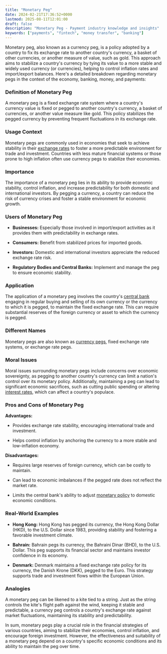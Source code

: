```yaml
---
title: "Monetary Peg"
date: 2024-02-21T17:36:52+0000
lastmod: 2025-08-11T12:01:00
draft: false
description: "Monetary Peg - Payment industry knowledge and insights"
keywords: ["payments", "fintech", "money transfer", "banking"]
---
```


Monetary peg, also known as a currency peg, is a policy adopted by a country to fix its exchange rate to another country's currency, a basket of other currencies, or another measure of value, such as gold. This approach aims to stabilize a country's currency by tying its value to a more stable and widely used currency (or currencies), helping to control inflation rates and import/export balances. Here's a detailed breakdown regarding monetary pegs in the context of the economy, banking, money, and payments:

### Definition of Monetary Peg

A monetary peg is a fixed exchange rate system where a country's currency value is fixed or pegged to another country's currency, a basket of currencies, or another value measure like gold. This policy stabilizes the pegged currency by preventing frequent fluctuations in its exchange rate.

### Usage Context

Monetary pegs are commonly used in economies that seek to achieve stability in their [exchange rates](https://faisalkhanllc.xyz/resources/payments-wiki/e/exchange-rate/) to foster a more predictable environment for trade and investment. Countries with less mature financial systems or those prone to high inflation often use currency pegs to stabilize their economies.

### Importance

The importance of a monetary peg lies in its ability to provide economic stability, control inflation, and increase predictability for both domestic and international investors. By pegging a currency, a country can reduce the risk of currency crises and foster a stable environment for economic growth.

### Users of Monetary Peg

- **Businesses:** Especially those involved in import/export activities as it provides them with predictability in exchange rates.

- **Consumers:** Benefit from stabilized prices for imported goods.

- **Investors:** Domestic and international investors appreciate the reduced exchange rate risk.

- **Regulatory Bodies and Central Banks:** Implement and manage the peg to ensure economic stability.

### Application

The application of a monetary peg involves the country's [central bank](https://faisalkhanllc.xyz/resources/payments-wiki/c/central-banks/) engaging in regular buying and selling of its own currency or the currency to which it is pegged, to maintain the fixed exchange rate. This can require substantial reserves of the foreign currency or asset to which the currency is pegged.

### Different Names

Monetary pegs are also known as [currency pegs](https://faisalkhanllc.xyz/resources/payments-wiki/c/currency-peg/), fixed exchange rate systems, or exchange rate pegs.

### Moral Issues

Moral issues surrounding monetary pegs include concerns over economic sovereignty, as pegging to another country's currency can limit a nation's control over its monetary policy. Additionally, maintaining a peg can lead to significant economic sacrifices, such as cutting public spending or altering [interest rates](https://faisalkhanllc.xyz/resources/payments-wiki/i/interest/interest-rates/), which can affect a country's populace.

### Pros and Cons of Monetary Peg

**Advantages:**

- Provides exchange rate stability, encouraging international trade and investment.

- Helps control inflation by anchoring the currency to a more stable and low-inflation economy.

**Disadvantages:**

- Requires large reserves of foreign currency, which can be costly to maintain.

- Can lead to economic imbalances if the pegged rate does not reflect the market rate.

- Limits the central bank's ability to adjust [monetary policy](https://faisalkhanllc.xyz/resources/payments-wiki/m/monetary-policy/) to domestic economic conditions.

### Real-World Examples

- **Hong Kong:** Hong Kong has pegged its currency, the Hong Kong Dollar (HKD), to the U.S. Dollar since 1983, providing stability and fostering a favorable investment climate.

- **Bahrain:** Bahrain pegs its currency, the Bahraini Dinar (BHD), to the U.S. Dollar. This peg supports its financial sector and maintains investor confidence in its economy.

- **Denmark:** Denmark maintains a fixed exchange rate policy for its currency, the Danish Krone (DKK), pegged to the Euro. This strategy supports trade and investment flows within the European Union.

### Analogies

A monetary peg can be likened to a kite tied to a string. Just as the string controls the kite's flight path against the wind, keeping it stable and predictable, a currency peg controls a country's exchange rate against market fluctuations, maintaining its stability and predictability.

In sum, monetary pegs play a crucial role in the financial strategies of various countries, aiming to stabilize their economies, control inflation, and encourage foreign investment. However, the effectiveness and suitability of a monetary peg depend on a country's specific economic conditions and its ability to maintain the peg over time.